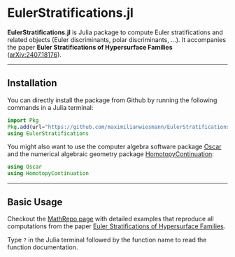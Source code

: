 # EulerStratifications.jl


**EulerStratifications.jl** is Julia package to compute Euler stratifications and related objects (Euler discriminants, polar discriminants, ...). It accompanies the paper **Euler Stratifications of Hypersurface Families** ([arXiv:2407.18176](https://arxiv.org/abs/2407.18176)).

---

## Installation

You can directly install the package from Github by running the following commands in a Julia terminal:

```julia
import Pkg
Pkg.add(url="https://github.com/maximilianwiesmann/EulerStratifications.jl")
using EulerStratifications
```

You might also want to use the computer algebra software package [Oscar](https://docs.oscar-system.org/stable/) and the numerical algebraic geometry package [HomotopyContinuation](https://www.juliahomotopycontinuation.org/HomotopyContinuation.jl/stable/):

```julia
using Oscar
using HomotopyContinuation
```

---

## Basic Usage

Checkout the [MathRepo page](https://mathrepo.mis.mpg.de/EulerStratifications/index.html) with detailed examples that reproduce all computations from the paper [Euler Stratifications of Hypersurface Families](https://arxiv.org/abs/2407.18176).

Type `?` in the Julia terminal followed by the function name to read the function documentation.
